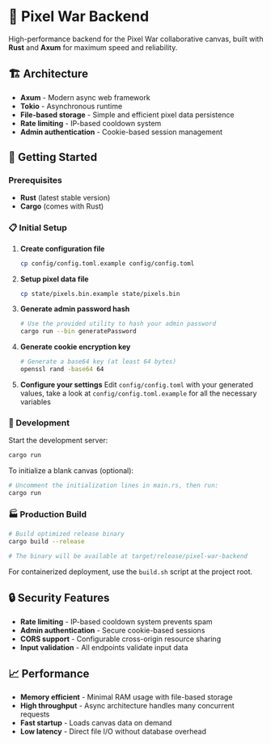 # 🦀 Pixel War Backend

High-performance backend for the Pixel War collaborative canvas, built with **Rust** and **Axum** for maximum speed and reliability.

## 🏗️ Architecture

- **Axum** - Modern async web framework
- **Tokio** - Asynchronous runtime
- **File-based storage** - Simple and efficient pixel data persistence
- **Rate limiting** - IP-based cooldown system
- **Admin authentication** - Cookie-based session management

## 🚀 Getting Started

### Prerequisites

- **Rust** (latest stable version)
- **Cargo** (comes with Rust)

### 📋 Initial Setup

1. **Create configuration file**
   ```bash
   cp config/config.toml.example config/config.toml
   ```

2. **Setup pixel data file**
   ```bash
   cp state/pixels.bin.example state/pixels.bin
   ```

3. **Generate admin password hash**
   ```bash
   # Use the provided utility to hash your admin password
   cargo run --bin generatePassword
   ```

4. **Generate cookie encryption key**
   ```bash
   # Generate a base64 key (at least 64 bytes)
   openssl rand -base64 64
   ```

5. **Configure your settings**
   Edit `config/config.toml` with your generated values, take a look at `config/config.toml.example` for all the necessary variables
   
### 🔧 Development

Start the development server:
```bash
cargo run
```

To initialize a blank canvas (optional):
```bash
# Uncomment the initialization lines in main.rs, then run:
cargo run
```

### 🏭 Production Build

```bash
# Build optimized release binary
cargo build --release

# The binary will be available at target/release/pixel-war-backend
```

For containerized deployment, use the `build.sh` script at the project root.

## 🔒 Security Features

- **Rate limiting** - IP-based cooldown system prevents spam
- **Admin authentication** - Secure cookie-based sessions
- **CORS support** - Configurable cross-origin resource sharing
- **Input validation** - All endpoints validate input data

## 📈 Performance

- **Memory efficient** - Minimal RAM usage with file-based storage
- **High throughput** - Async architecture handles many concurrent requests
- **Fast startup** - Loads canvas data on demand
- **Low latency** - Direct file I/O without database overhead
